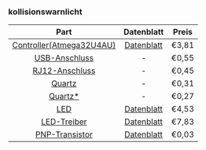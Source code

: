 ### kollisionswarnlicht

| Part   | Datenblatt | Preis |
|:---------------:|:---------------:|:---------------:|
|[Controller(Atmega32U4AU)](https://www.digikey.de/product-detail/de/microchip-technology/ATMEGA32U4-AU/ATMEGA32U4-AU-ND/1914602)| [Datenblatt](https://ww1.microchip.com/downloads/en/DeviceDoc/Atmel-7766-8-bit-AVR-ATmega16U4-32U4_Datasheet.pdf)  | €3,81 |
| [USB-Anschluss](https://www.digikey.de/product-detail/de/gct/USB3075-30-A/2073-USB3075-30-ACT-ND/9859705)| - | €0,55 | 
| [RJ12-Anschluss](https://www.digikey.de/product-detail/de/pulse-electronics-network/E5566-Q0LK22-L/553-2258-ND/1785239) | - | €0,45 |
| [Quartz](https://www.digikey.de/product-detail/de/txc-corporation/7A-16.000MAAJ-T/887-1086-2-ND/2118770) | - | €0,31 |
| [Quartz*](https://www.digikey.de/product-detail/de/epson/FA-238-16-0000MB-C3/SER3686CT-ND/2403459) | - | €0,27 |
| [LED](https://www.digikey.de/product-detail/de/cree-inc/XHP50A-00-0000-0D0BJ40E2/XHP50A-00-0000-0D0BJ40E2TR-ND/5303071) | [Datenblatt](https://cree-led.com/media/documents/ds-XHP50.pdf) | €4,53 |
| [LED-Treiber](https://www.digikey.de/product-detail/de/leddynamics-inc/3021-D-E-1000/788-1107-ND/3114438) | [Datenblatt](http://www.leddynamics.com/wp-content/uploads/2018/11/03021_03023_BuckPuck_v3-1.pdf)| €7,83 |
| [PNP-Transistor](https://www.digikey.de/product-detail/de/micro-commercial-co/2N3906-AP/2N3906-APTB-ND/950400) | [Datenblatt](https://www.mccsemi.com/pdf/Products/2N3906(TO-92).pdf) | €0,03 |
